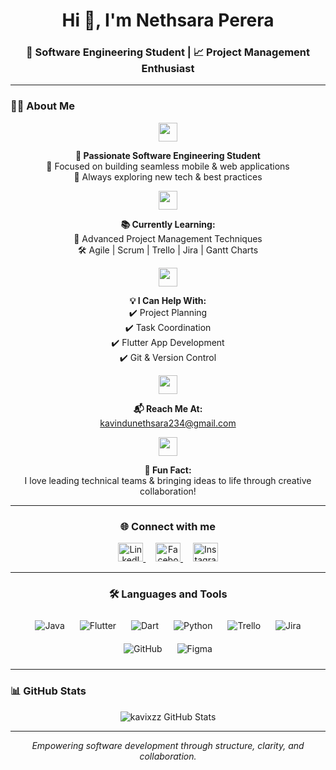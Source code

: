 <h1 align="center">Hi 👋, I'm Nethsara Perera</h1>
<h3 align="center">🚀 Software Engineering Student | 📈 Project Management Enthusiast</h3>

---

### 👨‍💻 About Me

<p align="center">
  <img src="https://img.icons8.com/fluency/48/laptop-coding.png" width="30"/>
</p>

<p align="center">
  <strong>🚀 Passionate Software Engineering Student</strong><br>
  🎯 Focused on building seamless mobile & web applications<br>
  🌱 Always exploring new tech & best practices
</p>

<p align="center">
  <img src="https://img.icons8.com/color/48/000000/open-book--v1.png" width="30"/>
</p>

<p align="center">
  <strong>📚 Currently Learning:</strong><br>
  📘 Advanced Project Management Techniques<br>
  🛠 Agile | Scrum | Trello | Jira | Gantt Charts
</p>

<p align="center">
  <img src="https://img.icons8.com/emoji/48/light-bulb-emoji.png" width="30"/>
</p>

<p align="center">
  <strong>💡 I Can Help With:</strong><br>
  ✔️ Project Planning<br>
  ✔️ Task Coordination<br>
  ✔️ Flutter App Development<br>
  ✔️ Git & Version Control
</p>

<p align="center">
  <img src="https://img.icons8.com/fluency/48/email.png" width="30"/>
</p>

<p align="center">
  <strong>📬 Reach Me At:</strong><br>
  <a href="mailto:kavindunethsara234@gmail.com">kavindunethsara234@gmail.com</a>
</p>

<p align="center">
  <img src="https://img.icons8.com/fluency/48/conference-call.png" width="30"/>
</p>

<p align="center">
  <strong>🎉 Fun Fact:</strong><br>
  I love leading technical teams & bringing ideas to life through creative collaboration!
</p>

---

<h3 align="center">🌐 Connect with me</h3>

<p align="center">
  <a href="https://linkedin.com/in/nethsaraperera" target="blank">
    <img src="https://raw.githubusercontent.com/rahuldkjain/github-profile-readme-generator/master/src/images/icons/Social/linked-in-alt.svg" alt="LinkedIn" height="30" width="40" />
  </a>&nbsp;&nbsp;&nbsp;
  <a href="https://fb.com/nethsaraperera" target="blank">
    <img src="https://raw.githubusercontent.com/rahuldkjain/github-profile-readme-generator/master/src/images/icons/Social/facebook.svg" alt="Facebook" height="30" width="40" />
  </a>&nbsp;&nbsp;&nbsp;
  <a href="https://instagram.com/nethsaraperera" target="blank">
    <img src="https://raw.githubusercontent.com/rahuldkjain/github-profile-readme-generator/master/src/images/icons/Social/instagram.svg" alt="Instagram" height="30" width="40" />
  </a>
</p>

---

<h3 align="center">🛠️ Languages and Tools</h3>

<p align="center">
  <img src="https://img.icons8.com/color/48/000000/java-coffee-cup-logo--v1.png" alt="Java" style="margin: 10px;"/>
  <img src="https://img.icons8.com/color/48/flutter.png" alt="Flutter" style="margin: 10px;"/>
  <img src="https://img.icons8.com/color/48/dart.png" alt="Dart" style="margin: 10px;"/>
  <img src="https://img.icons8.com/color/48/000000/python--v1.png" alt="Python" style="margin: 10px;"/>
  <img src="https://img.icons8.com/color/48/000000/trello.png" alt="Trello" style="margin: 10px;"/>
  <img src="https://img.icons8.com/color/48/000000/jira.png" alt="Jira" style="margin: 10px;"/>
  <img src="https://img.icons8.com/color/48/000000/github.png" alt="GitHub" style="margin: 10px;"/>
  <img src="https://img.icons8.com/color/48/000000/figma--v1.png" alt="Figma" style="margin: 10px;"/>
</p>

---

### 📊 GitHub Stats

<p align="center">
  <img src="https://github-readme-stats.vercel.app/api?username=kavixzz&show_icons=true&theme=tokyonight" alt="kavixzz GitHub Stats" />
</p>



---

<p align="center">
  <i>Empowering software development through structure, clarity, and collaboration.</i>
</p>
